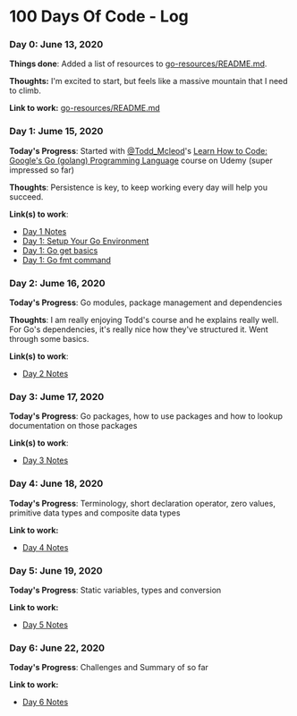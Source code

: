 # 100 Days Of Code - Log

### Day 0: June 13, 2020

**Things done**: Added a list of resources to [go-resources/README.md](go-resources/README.md).

**Thoughts:** I'm excited to start, but feels like a massive mountain that I need to climb.

**Link to work:** [go-resources/README.md](go-resources/README.md)

### Day 1: Jume 15, 2020 

**Today's Progress**: Started with [@Todd_Mcleod](https://twitter.com/Todd_McLeod)'s [Learn How to Code: Google's Go (golang) Programming Language](https://www.udemy.com/course/learn-how-to-code) course on Udemy (super impressed so far)

**Thoughts**: Persistence is key, to keep working every day will help you succeed.

**Link(s) to work**: 

- [Day 1 Notes](https://github.com/ruanbekker/100-days-of-code/commit/f2437cd916cc7828d13265bca2c992cff855dbd8)
- [Day 1: Setup Your Go Environment](https://github.com/ruanbekker/100-days-of-code/commit/b1f3527bd8611e72afaacdd4ed13e99f14b0c274)
- [Day 1: Go get basics](https://github.com/ruanbekker/100-days-of-code/commit/1909dc47dccc20a3cf49cac2cab23dc0697c2425)
- [Day 1: Go fmt command](https://github.com/ruanbekker/100-days-of-code/commit/d54f43b3d18745576f51e49e2a581f4a80431e8b)


### Day 2: Jume 16, 2020

**Today's Progress**: Go modules, package management and dependencies

**Thoughts**: I am really enjoying Todd's course and he explains really well. For Go's dependencies, it's really nice how they've structured it. Went through some basics.

**Link(s) to work**:

- [Day 2 Notes](https://github.com/ruanbekker/100-days-of-code/commit/28635043f5e1626b17c109cca162040f08b85508)


### Day 3: Jume 17, 2020

**Today's Progress**: Go packages, how to use packages and how to lookup documentation on those packages

**Link(s) to work**:

- [Day 3 Notes](https://github.com/ruanbekker/100-days-of-code/commit/b22dbe70d02b96e4899c8fa58dd4a009a8dda3bd)

### Day 4: June 18, 2020

**Today's Progress**: Terminology, short declaration operator, zero values, primitive data types and composite data types

**Link to work:**

- [Day 4 Notes](https://github.com/ruanbekker/100-days-of-code/blob/master/go-detailed-log/day-04/01-notes.md)

### Day 5: June 19, 2020

**Today's Progress**: Static variables, types and conversion

**Link to work:**

- [Day 5 Notes](https://github.com/ruanbekker/100-days-of-code/blob/master/go-detailed-log/day-05/01-notes.md)


### Day 6: June 22, 2020

**Today's Progress**: Challenges and Summary of so far

**Link to work:**

- [Day 6 Notes](https://github.com/ruanbekker/100-days-of-code/blob/master/go-detailed-log/day-06/01-notes.md)
